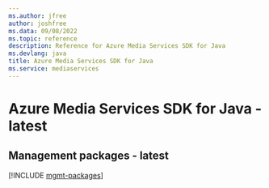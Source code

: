 ```yaml
---
ms.author: jfree
author: joshfree
ms.data: 09/08/2022
ms.topic: reference
description: Reference for Azure Media Services SDK for Java
ms.devlang: java
title: Azure Media Services SDK for Java
ms.service: mediaservices
---
```

# Azure Media Services SDK for Java - latest

## Management packages - latest
[!INCLUDE [mgmt-packages](media-services-mgmt-index.md)]